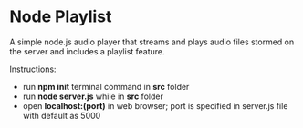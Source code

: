 # Node Playlist

A simple node.js audio player that streams and plays audio files stormed on the server and includes a playlist feature.

Instructions:
  * run **npm init** terminal command in **src** folder 
  * run **node server.js** while in **src** folder
  * open **localhost:(port)** in web browser; port is specified in server.js file with default as 5000
